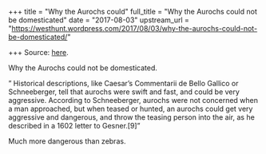 +++
title = "Why the Aurochs could"
full_title = "Why the Aurochs could not be domesticated"
date = "2017-08-03"
upstream_url = "https://westhunt.wordpress.com/2017/08/03/why-the-aurochs-could-not-be-domesticated/"

+++
Source: [here](https://westhunt.wordpress.com/2017/08/03/why-the-aurochs-could-not-be-domesticated/).

Why the Aurochs  could not be domesticated.

” Historical descriptions, like Caesar’s Commentarii de Bello Gallico or
Schneeberger, tell that aurochs were swift and fast, and could be very
aggressive. According to Schneeberger, aurochs were not concerned when a
man approached, but when teased or hunted, an aurochs could get very
aggressive and dangerous, and throw the teasing person into the air, as
he described in a 1602 letter to Gesner.\[9\]”

Much more dangerous than zebras.

